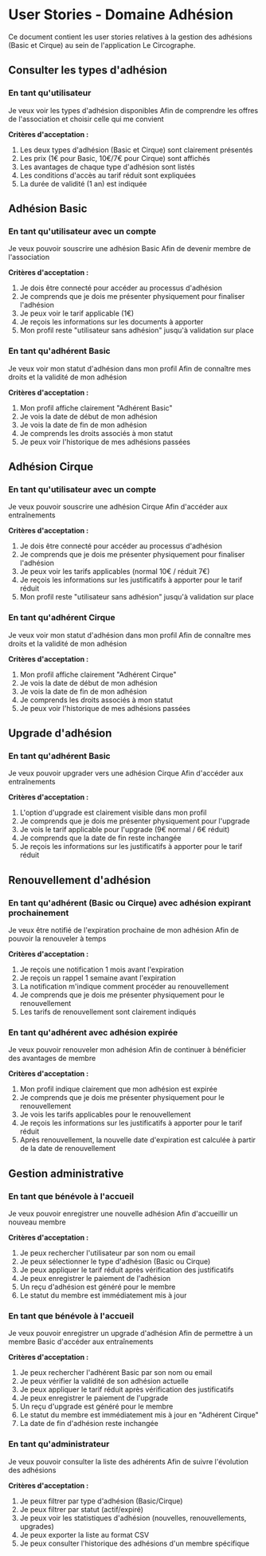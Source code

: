 # User Stories - Domaine Adhésion

Ce document contient les user stories relatives à la gestion des adhésions (Basic et Cirque) au sein de l'application Le Circographe.

## Consulter les types d'adhésion

### En tant qu'utilisateur
Je veux voir les types d'adhésion disponibles
Afin de comprendre les offres de l'association et choisir celle qui me convient

**Critères d'acceptation :**
1. Les deux types d'adhésion (Basic et Cirque) sont clairement présentés
2. Les prix (1€ pour Basic, 10€/7€ pour Cirque) sont affichés
3. Les avantages de chaque type d'adhésion sont listés
4. Les conditions d'accès au tarif réduit sont expliquées
5. La durée de validité (1 an) est indiquée

## Adhésion Basic

### En tant qu'utilisateur avec un compte
Je veux pouvoir souscrire une adhésion Basic
Afin de devenir membre de l'association

**Critères d'acceptation :**
1. Je dois être connecté pour accéder au processus d'adhésion
2. Je comprends que je dois me présenter physiquement pour finaliser l'adhésion
3. Je peux voir le tarif applicable (1€)
4. Je reçois les informations sur les documents à apporter
5. Mon profil reste "utilisateur sans adhésion" jusqu'à validation sur place

### En tant qu'adhérent Basic
Je veux voir mon statut d'adhésion dans mon profil
Afin de connaître mes droits et la validité de mon adhésion

**Critères d'acceptation :**
1. Mon profil affiche clairement "Adhérent Basic"
2. Je vois la date de début de mon adhésion
3. Je vois la date de fin de mon adhésion
4. Je comprends les droits associés à mon statut
5. Je peux voir l'historique de mes adhésions passées

## Adhésion Cirque

### En tant qu'utilisateur avec un compte
Je veux pouvoir souscrire une adhésion Cirque
Afin d'accéder aux entraînements

**Critères d'acceptation :**
1. Je dois être connecté pour accéder au processus d'adhésion
2. Je comprends que je dois me présenter physiquement pour finaliser l'adhésion
3. Je peux voir les tarifs applicables (normal 10€ / réduit 7€)
4. Je reçois les informations sur les justificatifs à apporter pour le tarif réduit
5. Mon profil reste "utilisateur sans adhésion" jusqu'à validation sur place

### En tant qu'adhérent Cirque
Je veux voir mon statut d'adhésion dans mon profil
Afin de connaître mes droits et la validité de mon adhésion

**Critères d'acceptation :**
1. Mon profil affiche clairement "Adhérent Cirque"
2. Je vois la date de début de mon adhésion
3. Je vois la date de fin de mon adhésion
4. Je comprends les droits associés à mon statut
5. Je peux voir l'historique de mes adhésions passées

## Upgrade d'adhésion

### En tant qu'adhérent Basic
Je veux pouvoir upgrader vers une adhésion Cirque
Afin d'accéder aux entraînements

**Critères d'acceptation :**
1. L'option d'upgrade est clairement visible dans mon profil
2. Je comprends que je dois me présenter physiquement pour l'upgrade
3. Je vois le tarif applicable pour l'upgrade (9€ normal / 6€ réduit)
4. Je comprends que la date de fin reste inchangée
5. Je reçois les informations sur les justificatifs à apporter pour le tarif réduit

## Renouvellement d'adhésion

### En tant qu'adhérent (Basic ou Cirque) avec adhésion expirant prochainement
Je veux être notifié de l'expiration prochaine de mon adhésion
Afin de pouvoir la renouveler à temps

**Critères d'acceptation :**
1. Je reçois une notification 1 mois avant l'expiration
2. Je reçois un rappel 1 semaine avant l'expiration
3. La notification m'indique comment procéder au renouvellement
4. Je comprends que je dois me présenter physiquement pour le renouvellement
5. Les tarifs de renouvellement sont clairement indiqués

### En tant qu'adhérent avec adhésion expirée
Je veux pouvoir renouveler mon adhésion
Afin de continuer à bénéficier des avantages de membre

**Critères d'acceptation :**
1. Mon profil indique clairement que mon adhésion est expirée
2. Je comprends que je dois me présenter physiquement pour le renouvellement
3. Je vois les tarifs applicables pour le renouvellement
4. Je reçois les informations sur les justificatifs à apporter pour le tarif réduit
5. Après renouvellement, la nouvelle date d'expiration est calculée à partir de la date de renouvellement

## Gestion administrative

### En tant que bénévole à l'accueil
Je veux pouvoir enregistrer une nouvelle adhésion
Afin d'accueillir un nouveau membre

**Critères d'acceptation :**
1. Je peux rechercher l'utilisateur par son nom ou email
2. Je peux sélectionner le type d'adhésion (Basic ou Cirque)
3. Je peux appliquer le tarif réduit après vérification des justificatifs
4. Je peux enregistrer le paiement de l'adhésion
5. Un reçu d'adhésion est généré pour le membre
6. Le statut du membre est immédiatement mis à jour

### En tant que bénévole à l'accueil
Je veux pouvoir enregistrer un upgrade d'adhésion
Afin de permettre à un membre Basic d'accéder aux entraînements

**Critères d'acceptation :**
1. Je peux rechercher l'adhérent Basic par son nom ou email
2. Je peux vérifier la validité de son adhésion actuelle
3. Je peux appliquer le tarif réduit après vérification des justificatifs
4. Je peux enregistrer le paiement de l'upgrade
5. Un reçu d'upgrade est généré pour le membre
6. Le statut du membre est immédiatement mis à jour en "Adhérent Cirque"
7. La date de fin d'adhésion reste inchangée

### En tant qu'administrateur
Je veux pouvoir consulter la liste des adhérents
Afin de suivre l'évolution des adhésions

**Critères d'acceptation :**
1. Je peux filtrer par type d'adhésion (Basic/Cirque)
2. Je peux filtrer par statut (actif/expiré)
3. Je peux voir les statistiques d'adhésion (nouvelles, renouvellements, upgrades)
4. Je peux exporter la liste au format CSV
5. Je peux consulter l'historique des adhésions d'un membre spécifique 